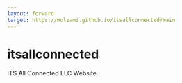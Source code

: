 ```yaml
---
layout: forward
target: https://molzami.github.io/itsallconnected/main
---
```

# itsallconnected
ITS All Connected LLC Website
